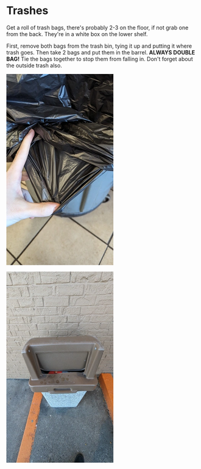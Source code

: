 # Trashes

Get a roll of trash bags, there's probably 2-3 on the floor, if not grab one from the back. They're in a white box on the lower shelf.

First, remove both bags from the trash bin, tying it up and putting it where trash goes. Then take 2 bags and put them in the barrel. **ALWAYS DOUBLE BAG!** Tie the bags together to stop them from falling in. Don't forget about the outside trash also.

![trash_double_pic](../../assets/img/chores/cleaning/trash/trash_double_pic.webp)

![trash_outside_pic](../../assets/img/chores/cleaning/trash/trash_outside_pic.webp)